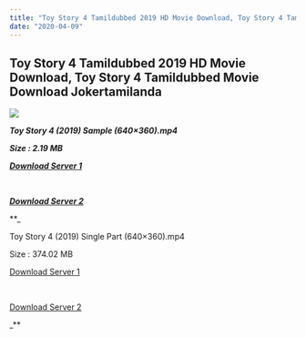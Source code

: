 ```yaml
---
title: "Toy Story 4 Tamildubbed 2019 HD Movie Download, Toy Story 4 Tamildubbed Movie Download Jokertamilanda"
date: "2020-04-09"
---
```


## Toy Story 4 Tamildubbed 2019 HD Movie Download, Toy Story 4 Tamildubbed Movie Download Jokertamilanda

  

![](https://images.moviebuff.com/b8fd389e-0634-4add-b33c-5fb3ffac8bc7?w=1000)

_**Toy Story 4 (2019) Sample (640×360).mp4**_

_**Size : 2.19 MB**_

_**[Download Server 1](http://c1.wetransfer.vip/files/Tamil{b337cb003d07febca875724d018e20f8c1927a284fdd439ea607fcc650de5bb7}20Dubbed{b337cb003d07febca875724d018e20f8c1927a284fdd439ea607fcc650de5bb7}20Movies/Tamil{b337cb003d07febca875724d018e20f8c1927a284fdd439ea607fcc650de5bb7}202019{b337cb003d07febca875724d018e20f8c1927a284fdd439ea607fcc650de5bb7}20Dubbed{b337cb003d07febca875724d018e20f8c1927a284fdd439ea607fcc650de5bb7}20Movies/Toy{b337cb003d07febca875724d018e20f8c1927a284fdd439ea607fcc650de5bb7}20Story{b337cb003d07febca875724d018e20f8c1927a284fdd439ea607fcc650de5bb7}204{b337cb003d07febca875724d018e20f8c1927a284fdd439ea607fcc650de5bb7}20(2019)/Toy{b337cb003d07febca875724d018e20f8c1927a284fdd439ea607fcc650de5bb7}20Story{b337cb003d07febca875724d018e20f8c1927a284fdd439ea607fcc650de5bb7}204{b337cb003d07febca875724d018e20f8c1927a284fdd439ea607fcc650de5bb7}20(2019){b337cb003d07febca875724d018e20f8c1927a284fdd439ea607fcc650de5bb7}20BDRip/Toy{b337cb003d07febca875724d018e20f8c1927a284fdd439ea607fcc650de5bb7}20Story{b337cb003d07febca875724d018e20f8c1927a284fdd439ea607fcc650de5bb7}204{b337cb003d07febca875724d018e20f8c1927a284fdd439ea607fcc650de5bb7}20(2019){b337cb003d07febca875724d018e20f8c1927a284fdd439ea607fcc650de5bb7}20Sample{b337cb003d07febca875724d018e20f8c1927a284fdd439ea607fcc650de5bb7}20(640x360).mp4)**_

_**[  
](http://c1.wetransfer.vip/files/Tamil{b337cb003d07febca875724d018e20f8c1927a284fdd439ea607fcc650de5bb7}20Dubbed{b337cb003d07febca875724d018e20f8c1927a284fdd439ea607fcc650de5bb7}20Movies/Tamil{b337cb003d07febca875724d018e20f8c1927a284fdd439ea607fcc650de5bb7}202019{b337cb003d07febca875724d018e20f8c1927a284fdd439ea607fcc650de5bb7}20Dubbed{b337cb003d07febca875724d018e20f8c1927a284fdd439ea607fcc650de5bb7}20Movies/Toy{b337cb003d07febca875724d018e20f8c1927a284fdd439ea607fcc650de5bb7}20Story{b337cb003d07febca875724d018e20f8c1927a284fdd439ea607fcc650de5bb7}204{b337cb003d07febca875724d018e20f8c1927a284fdd439ea607fcc650de5bb7}20(2019)/Toy{b337cb003d07febca875724d018e20f8c1927a284fdd439ea607fcc650de5bb7}20Story{b337cb003d07febca875724d018e20f8c1927a284fdd439ea607fcc650de5bb7}204{b337cb003d07febca875724d018e20f8c1927a284fdd439ea607fcc650de5bb7}20(2019){b337cb003d07febca875724d018e20f8c1927a284fdd439ea607fcc650de5bb7}20BDRip/Toy{b337cb003d07febca875724d018e20f8c1927a284fdd439ea607fcc650de5bb7}20Story{b337cb003d07febca875724d018e20f8c1927a284fdd439ea607fcc650de5bb7}204{b337cb003d07febca875724d018e20f8c1927a284fdd439ea607fcc650de5bb7}20(2019){b337cb003d07febca875724d018e20f8c1927a284fdd439ea607fcc650de5bb7}20Sample{b337cb003d07febca875724d018e20f8c1927a284fdd439ea607fcc650de5bb7}20(640x360).mp4)**_

_**[Download Server 2](http://c1.wetransfer.vip/files/Tamil{b337cb003d07febca875724d018e20f8c1927a284fdd439ea607fcc650de5bb7}20Dubbed{b337cb003d07febca875724d018e20f8c1927a284fdd439ea607fcc650de5bb7}20Movies/Tamil{b337cb003d07febca875724d018e20f8c1927a284fdd439ea607fcc650de5bb7}202019{b337cb003d07febca875724d018e20f8c1927a284fdd439ea607fcc650de5bb7}20Dubbed{b337cb003d07febca875724d018e20f8c1927a284fdd439ea607fcc650de5bb7}20Movies/Toy{b337cb003d07febca875724d018e20f8c1927a284fdd439ea607fcc650de5bb7}20Story{b337cb003d07febca875724d018e20f8c1927a284fdd439ea607fcc650de5bb7}204{b337cb003d07febca875724d018e20f8c1927a284fdd439ea607fcc650de5bb7}20(2019)/Toy{b337cb003d07febca875724d018e20f8c1927a284fdd439ea607fcc650de5bb7}20Story{b337cb003d07febca875724d018e20f8c1927a284fdd439ea607fcc650de5bb7}204{b337cb003d07febca875724d018e20f8c1927a284fdd439ea607fcc650de5bb7}20(2019){b337cb003d07febca875724d018e20f8c1927a284fdd439ea607fcc650de5bb7}20BDRip/Toy{b337cb003d07febca875724d018e20f8c1927a284fdd439ea607fcc650de5bb7}20Story{b337cb003d07febca875724d018e20f8c1927a284fdd439ea607fcc650de5bb7}204{b337cb003d07febca875724d018e20f8c1927a284fdd439ea607fcc650de5bb7}20(2019){b337cb003d07febca875724d018e20f8c1927a284fdd439ea607fcc650de5bb7}20Sample{b337cb003d07febca875724d018e20f8c1927a284fdd439ea607fcc650de5bb7}20(640x360).mp4)**_

**_

Toy Story 4 (2019) Single Part (640×360).mp4

Size : 374.02 MB

[Download Server 1](http://c1.wetransfer.vip/files/Tamil{b337cb003d07febca875724d018e20f8c1927a284fdd439ea607fcc650de5bb7}20Dubbed{b337cb003d07febca875724d018e20f8c1927a284fdd439ea607fcc650de5bb7}20Movies/Tamil{b337cb003d07febca875724d018e20f8c1927a284fdd439ea607fcc650de5bb7}202019{b337cb003d07febca875724d018e20f8c1927a284fdd439ea607fcc650de5bb7}20Dubbed{b337cb003d07febca875724d018e20f8c1927a284fdd439ea607fcc650de5bb7}20Movies/Toy{b337cb003d07febca875724d018e20f8c1927a284fdd439ea607fcc650de5bb7}20Story{b337cb003d07febca875724d018e20f8c1927a284fdd439ea607fcc650de5bb7}204{b337cb003d07febca875724d018e20f8c1927a284fdd439ea607fcc650de5bb7}20(2019)/Toy{b337cb003d07febca875724d018e20f8c1927a284fdd439ea607fcc650de5bb7}20Story{b337cb003d07febca875724d018e20f8c1927a284fdd439ea607fcc650de5bb7}204{b337cb003d07febca875724d018e20f8c1927a284fdd439ea607fcc650de5bb7}20(2019){b337cb003d07febca875724d018e20f8c1927a284fdd439ea607fcc650de5bb7}20BDRip/Toy{b337cb003d07febca875724d018e20f8c1927a284fdd439ea607fcc650de5bb7}20Story{b337cb003d07febca875724d018e20f8c1927a284fdd439ea607fcc650de5bb7}204{b337cb003d07febca875724d018e20f8c1927a284fdd439ea607fcc650de5bb7}20(2019){b337cb003d07febca875724d018e20f8c1927a284fdd439ea607fcc650de5bb7}20Single{b337cb003d07febca875724d018e20f8c1927a284fdd439ea607fcc650de5bb7}20Part{b337cb003d07febca875724d018e20f8c1927a284fdd439ea607fcc650de5bb7}20(640x360).mp4)

[  
](http://c1.wetransfer.vip/files/Tamil{b337cb003d07febca875724d018e20f8c1927a284fdd439ea607fcc650de5bb7}20Dubbed{b337cb003d07febca875724d018e20f8c1927a284fdd439ea607fcc650de5bb7}20Movies/Tamil{b337cb003d07febca875724d018e20f8c1927a284fdd439ea607fcc650de5bb7}202019{b337cb003d07febca875724d018e20f8c1927a284fdd439ea607fcc650de5bb7}20Dubbed{b337cb003d07febca875724d018e20f8c1927a284fdd439ea607fcc650de5bb7}20Movies/Toy{b337cb003d07febca875724d018e20f8c1927a284fdd439ea607fcc650de5bb7}20Story{b337cb003d07febca875724d018e20f8c1927a284fdd439ea607fcc650de5bb7}204{b337cb003d07febca875724d018e20f8c1927a284fdd439ea607fcc650de5bb7}20(2019)/Toy{b337cb003d07febca875724d018e20f8c1927a284fdd439ea607fcc650de5bb7}20Story{b337cb003d07febca875724d018e20f8c1927a284fdd439ea607fcc650de5bb7}204{b337cb003d07febca875724d018e20f8c1927a284fdd439ea607fcc650de5bb7}20(2019){b337cb003d07febca875724d018e20f8c1927a284fdd439ea607fcc650de5bb7}20BDRip/Toy{b337cb003d07febca875724d018e20f8c1927a284fdd439ea607fcc650de5bb7}20Story{b337cb003d07febca875724d018e20f8c1927a284fdd439ea607fcc650de5bb7}204{b337cb003d07febca875724d018e20f8c1927a284fdd439ea607fcc650de5bb7}20(2019){b337cb003d07febca875724d018e20f8c1927a284fdd439ea607fcc650de5bb7}20Single{b337cb003d07febca875724d018e20f8c1927a284fdd439ea607fcc650de5bb7}20Part{b337cb003d07febca875724d018e20f8c1927a284fdd439ea607fcc650de5bb7}20(640x360).mp4)

[Download Server 2](http://c1.wetransfer.vip/files/Tamil{b337cb003d07febca875724d018e20f8c1927a284fdd439ea607fcc650de5bb7}20Dubbed{b337cb003d07febca875724d018e20f8c1927a284fdd439ea607fcc650de5bb7}20Movies/Tamil{b337cb003d07febca875724d018e20f8c1927a284fdd439ea607fcc650de5bb7}202019{b337cb003d07febca875724d018e20f8c1927a284fdd439ea607fcc650de5bb7}20Dubbed{b337cb003d07febca875724d018e20f8c1927a284fdd439ea607fcc650de5bb7}20Movies/Toy{b337cb003d07febca875724d018e20f8c1927a284fdd439ea607fcc650de5bb7}20Story{b337cb003d07febca875724d018e20f8c1927a284fdd439ea607fcc650de5bb7}204{b337cb003d07febca875724d018e20f8c1927a284fdd439ea607fcc650de5bb7}20(2019)/Toy{b337cb003d07febca875724d018e20f8c1927a284fdd439ea607fcc650de5bb7}20Story{b337cb003d07febca875724d018e20f8c1927a284fdd439ea607fcc650de5bb7}204{b337cb003d07febca875724d018e20f8c1927a284fdd439ea607fcc650de5bb7}20(2019){b337cb003d07febca875724d018e20f8c1927a284fdd439ea607fcc650de5bb7}20BDRip/Toy{b337cb003d07febca875724d018e20f8c1927a284fdd439ea607fcc650de5bb7}20Story{b337cb003d07febca875724d018e20f8c1927a284fdd439ea607fcc650de5bb7}204{b337cb003d07febca875724d018e20f8c1927a284fdd439ea607fcc650de5bb7}20(2019){b337cb003d07febca875724d018e20f8c1927a284fdd439ea607fcc650de5bb7}20Single{b337cb003d07febca875724d018e20f8c1927a284fdd439ea607fcc650de5bb7}20Part{b337cb003d07febca875724d018e20f8c1927a284fdd439ea607fcc650de5bb7}20(640x360).mp4)

_**
